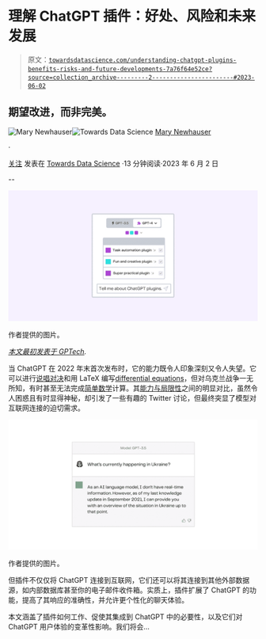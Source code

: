 # 理解 ChatGPT 插件：好处、风险和未来发展

> 原文：[`towardsdatascience.com/understanding-chatgpt-plugins-benefits-risks-and-future-developments-7a76f64e52ce?source=collection_archive---------2-----------------------#2023-06-02`](https://towardsdatascience.com/understanding-chatgpt-plugins-benefits-risks-and-future-developments-7a76f64e52ce?source=collection_archive---------2-----------------------#2023-06-02)

## 期望改进，而非完美。

[](https://medium.com/@mary.newhauser?source=post_page-----7a76f64e52ce--------------------------------)![Mary Newhauser](https://medium.com/@mary.newhauser?source=post_page-----7a76f64e52ce--------------------------------)[](https://towardsdatascience.com/?source=post_page-----7a76f64e52ce--------------------------------)![Towards Data Science](https://towardsdatascience.com/?source=post_page-----7a76f64e52ce--------------------------------) [Mary Newhauser](https://medium.com/@mary.newhauser?source=post_page-----7a76f64e52ce--------------------------------)

·

[关注](https://medium.com/m/signin?actionUrl=https%3A%2F%2Fmedium.com%2F_%2Fsubscribe%2Fuser%2F6b27bdb820b9&operation=register&redirect=https%3A%2F%2Ftowardsdatascience.com%2Funderstanding-chatgpt-plugins-benefits-risks-and-future-developments-7a76f64e52ce&user=Mary+Newhauser&userId=6b27bdb820b9&source=post_page-6b27bdb820b9----7a76f64e52ce---------------------post_header-----------) 发表在 [Towards Data Science](https://towardsdatascience.com/?source=post_page-----7a76f64e52ce--------------------------------) ·13 分钟阅读·2023 年 6 月 2 日[](https://medium.com/m/signin?actionUrl=https%3A%2F%2Fmedium.com%2F_%2Fvote%2Ftowards-data-science%2F7a76f64e52ce&operation=register&redirect=https%3A%2F%2Ftowardsdatascience.com%2Funderstanding-chatgpt-plugins-benefits-risks-and-future-developments-7a76f64e52ce&user=Mary+Newhauser&userId=6b27bdb820b9&source=-----7a76f64e52ce---------------------clap_footer-----------)

--

[](https://medium.com/m/signin?actionUrl=https%3A%2F%2Fmedium.com%2F_%2Fbookmark%2Fp%2F7a76f64e52ce&operation=register&redirect=https%3A%2F%2Ftowardsdatascience.com%2Funderstanding-chatgpt-plugins-benefits-risks-and-future-developments-7a76f64e52ce&source=-----7a76f64e52ce---------------------bookmark_footer-----------)![](img/49a635df55096dc29ed40e6c09b73c07.png)

作者提供的图片。

[*本文最初发表于 GPTech*](https://gptech.ghost.io/understanding-chatgpt-plugins/)*.*

当 ChatGPT 在 2022 年末首次发布时，它的能力既令人印象深刻又令人失望。它可以进行[说唱对决](https://www.reddit.com/r/ChatGPT/comments/122zfa6/rap_battling_chatgpt_is_my_new_favorite_sport/)和用 LaTeX 编写[differential equations](https://twitter.com/bentossell/status/1598269692082151424)，但对乌克兰战争一无所知，有时甚至无法完成[简单数学](https://twitter.com/petergyang/status/1607443647859154946?lang=en)计算。其[能力与局限性](https://medium.com/towards-data-science/gpt-4-vs-chatgpt-an-exploration-of-training-performance-capabilities-and-limitations-35c990c133c5)之间的明显对比，虽然令人困惑且有时显得神秘，却引发了一些有趣的 Twitter 讨论，但最终突显了模型对互联网连接的迫切需求。

![](img/c240970139db3bfcd7279820401eeac8.png)

作者提供的图片。

但插件不仅仅将 ChatGPT 连接到互联网，它们还可以将其连接到其他外部数据源，如内部数据库甚至你的电子邮件收件箱。实质上，插件扩展了 ChatGPT 的功能，提高了其响应的准确性，并允许更个性化的聊天体验。

本文涵盖了插件如何工作、促使其集成到 ChatGPT 中的必要性，以及它们对 ChatGPT 用户体验的变革性影响。我们将会...
